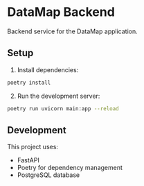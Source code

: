 # DataMap Backend

Backend service for the DataMap application.

## Setup

1. Install dependencies:
```bash
poetry install
```

2. Run the development server:
```bash
poetry run uvicorn main:app --reload
```

## Development

This project uses:
- FastAPI
- Poetry for dependency management
- PostgreSQL database 